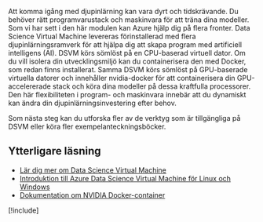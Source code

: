 Att komma igång med djupinlärning kan vara dyrt och tidskrävande. Du behöver rätt programvarustack och maskinvara för att träna dina modeller. Som vi har sett i den här modulen kan Azure hjälp dig på flera fronter. Data Science Virtual Machine levereras förinstallerad med flera djupinlärningsramverk för att hjälpa dig att skapa program med artificiell intelligens (AI). DSVM körs sömlöst på en CPU-baserad virtuell dator. Om du vill isolera din utvecklingsmiljö kan du containerisera den med Docker, som redan finns installerat. Samma DSVM körs sömlöst på GPU-baserade virtuella datorer och innehåller nvidia-docker för att containerisera din GPU-accelererade stack och köra dina modeller på dessa kraftfulla processorer. Den här flexibiliteten i program- och maskinvara innebär att du dynamiskt kan ändra din djupinlärningsinvestering efter behov. 

Som nästa steg kan du utforska fler av de verktyg som är tillgängliga på DSVM eller köra fler exempelanteckningsböcker. 


## <a name="further-reading"></a>Ytterligare läsning

- [Lär dig mer om Data Science Virtual Machine](https://docs.microsoft.com/azure/machine-learning/data-science-virtual-machine/dsvm-tools-overview)
- [Introduktion till Azure Data Science Virtual Machine för Linux och Windows](https://docs.microsoft.com/azure/machine-learning/data-science-virtual-machine/overview)
- [Dokumentation om NVIDIA Docker-container](https://www.nvidia.com/object/docker-container.html)

[!include[](../../../includes/azure-sandbox-cleanup.md)]
